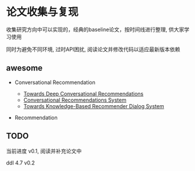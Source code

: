 # 论文收集与复现

收集研究方向中可以实现的，经典的baseline论文，按时间线进行整理, 供大家学习使用

同时为避免不同环境, 过时API困扰, 阅读论文并修改代码以适应最新版本依赖

## awesome

+ Conversational Recommendation
  + [Towards Deep Conversational Recommendations](https://arxiv.org/abs/1812.07617)
  + [Conversational Recommendations System](https://arxiv.org/abs/1806.03277)
  + [Towards Knowledge-Based Recommender Dialog System](https://arxiv.org/abs/1908.05391)

+ Recommendation

    

## TODO

当前进度 v0.1, 阅读并补充论文中

ddl 4.7 v0.2
